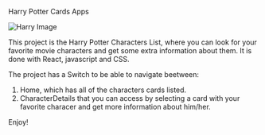 Harry Potter Cards Apps

![Harry Image](https://cdn.pixabay.com/photo/2017/10/22/16/08/harry-potter-2878212_1280.jpg)

This project is the Harry Potter Characters List, where you can look for your favorite movie characters and get some extra information about them. It is done with React, javascript and CSS.

The project has a Switch to be able to navigate beetween: 
1. Home, which has all of the characters cards listed.
2. CharacterDetails that you can access by selecting a card with your favorite characer and get more information about him/her. 

Enjoy!

